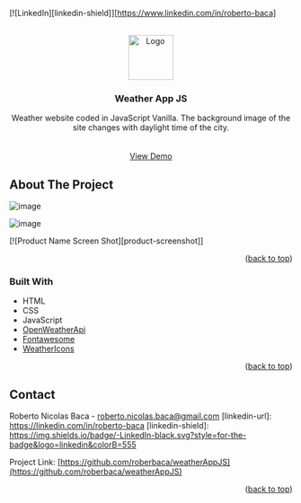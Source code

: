 <div id="top"></div>


[![LinkedIn][linkedin-shield]][https://www.linkedin.com/in/roberto-baca]


<!-- PROJECT LOGO -->
<br />
<div align="center">
  <a href="https://github.com/github_username/repo_name">  
    <img src="https://user-images.githubusercontent.com/83043304/140669718-0a350618-f217-4247-9d91-42d00c4c292f.png" alt="Logo" width="80" height="80">
  </a>

<h3 align="center">Weather App JS</h3>

  <p align="center">
    Weather website coded in JavaScript Vanilla. The background image of the site changes with daylight time of the city.
    <br />  
    <br />
    <br />
    <a href="https://weatherjs.vercel.app/">View Demo</a>  
  </p>
</div>

<!-- ABOUT THE PROJECT -->
## About The Project

![image](https://user-images.githubusercontent.com/83043304/140669148-7fd17008-7981-4c99-a46f-1c70e0ad9a93.png)

![image](https://user-images.githubusercontent.com/83043304/140669158-0a4c0a8e-d2e6-4669-b92d-6993ce40c8bb.png)

[![Product Name Screen Shot][product-screenshot]]

<p align="right">(<a href="#top">back to top</a>)</p>



### Built With

* HTML
* CSS
* JavaScript 
* [OpenWeatherApi](https://openweathermap.org/)
* [Fontawesome](https://fontawesome.com/)
* [WeatherIcons](https://erikflowers.github.io/weather-icons/)

<p align="right">(<a href="#top">back to top</a>)</p>

<!-- CONTACT -->
## Contact

Roberto Nicolas Baca - roberto.nicolas.baca@gmail.com
[linkedin-url]: https://linkedin.com/in/roberto-baca
[linkedin-shield]: https://img.shields.io/badge/-LinkedIn-black.svg?style=for-the-badge&logo=linkedin&colorB=555

Project Link: [https://github.com/roberbaca/weatherAppJS](https://github.com/roberbaca/weatherAppJS)

<p align="right">(<a href="#top">back to top</a>)</p>


